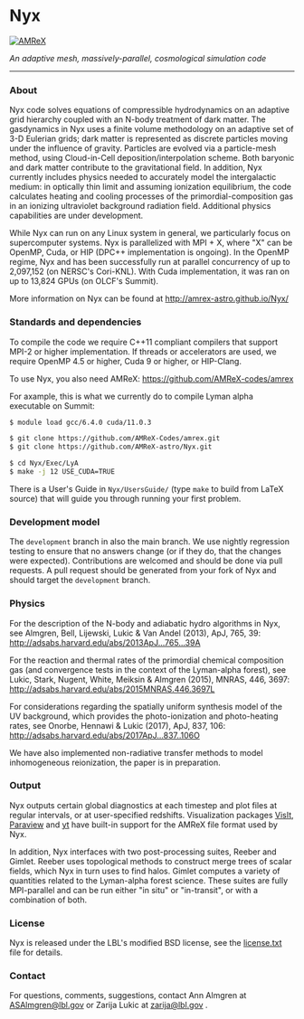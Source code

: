 # Nyx

[![AMReX](https://amrex-codes.github.io/badges/powered%20by-AMReX-red.svg)](https://amrex-codes.github.io)

*An adaptive mesh, massively-parallel, cosmological simulation code*

******

### About

Nyx code solves equations of compressible hydrodynamics on an adaptive grid
hierarchy coupled with an N-body treatment of dark matter. The gasdynamics in
Nyx uses a finite volume methodology on an adaptive set of 3-D Eulerian grids;
dark matter is represented as discrete particles moving under the influence of
gravity. Particles are evolved via a particle-mesh method, using Cloud-in-Cell
deposition/interpolation scheme. Both baryonic and dark matter contribute to
the gravitational field. In addition, Nyx currently includes physics needed to
accurately model the intergalactic medium: in optically thin limit and assuming
ionization equilibrium, the code calculates heating and cooling processes of the
primordial-composition gas in an ionizing ultraviolet background radiation field.
Additional physics capabilities are under development.

While Nyx can run on any Linux system in general, we particularly focus on supercomputer systems.
Nyx is parallelized with MPI + X, where "X" can be OpenMP, Cuda, or HIP (DPC++ implementation
is ongoing). In the OpenMP regime, Nyx and has been successfully run at parallel concurrency
of up to 2,097,152 (on NERSC's Cori-KNL). With Cuda implementation, it was ran on up to
13,824 GPUs (on OLCF's Summit).

More information on Nyx can be found at 
http://amrex-astro.github.io/Nyx/


### Standards and dependencies

To compile the code we require C++11 compliant compilers that support MPI-2 or
higher implementation.  If threads or accelerators are used, we require 
OpenMP 4.5 or higher, Cuda 9 or higher, or HIP-Clang.

To use Nyx, you also need AMReX:
https://github.com/AMReX-codes/amrex

For axample, this is what we currently do to compile Lyman alpha executable on Summit:
```sh
$ module load gcc/6.4.0 cuda/11.0.3

$ git clone https://github.com/AMReX-Codes/amrex.git
$ git clone https://github.com/AMReX-astro/Nyx.git

$ cd Nyx/Exec/LyA
$ make -j 12 USE_CUDA=TRUE
```


There is a User's Guide in `Nyx/UsersGuide/` (type `make` to build
from LaTeX source) that will guide you through running your first
problem.


### Development model

The `development` branch in also the main branch.  We use nightly
regression testing to ensure that no answers change (or if they do, that
the changes were expected). Contributions are welcomed and should be done via pull requests.
A pull request should be generated from your fork of Nyx and should target
the `development` branch.


### Physics

For the description of the N-body and adiabatic hydro algorithms in Nyx, see
Almgren, Bell, Lijewski, Lukic & Van Andel (2013), ApJ, 765, 39:
http://adsabs.harvard.edu/abs/2013ApJ...765...39A

For the reaction and thermal rates of the primordial chemical composition gas 
(and convergence tests in the context of the Lyman-alpha forest), see
Lukic, Stark, Nugent, White, Meiksin & Almgren (2015), MNRAS, 446, 3697:
http://adsabs.harvard.edu/abs/2015MNRAS.446.3697L

For considerations regarding the spatially uniform synthesis model of the UV background, 
which provides the photo-ionization and photo-heating rates, see Onorbe,
Hennawi & Lukic (2017), ApJ, 837, 106:
http://adsabs.harvard.edu/abs/2017ApJ...837..106O

We have also implemented non-radiative transfer methods to model inhomogeneous reionization,
the paper is in preparation.


### Output

Nyx outputs certain global diagnostics at each timestep and plot files at regular
intervals, or at user-specified redshifts. Visualization packages
[VisIt](https://wci.llnl.gov/simulation/computer-codes/visit),
[Paraview](https://www.paraview.org/)
and [yt](http://yt-project.org/)
have built-in support for the AMReX file format used by Nyx.

In addition, Nyx interfaces with two post-processing suites, Reeber and Gimlet. Reeber
uses topological methods to construct merge trees of scalar fields, which Nyx in
turn uses to find halos. Gimlet computes a variety of quantities
related to the Lyman-alpha forest science. These suites are fully MPI-parallel and can
be run either "in situ" or "in-transit", or with a combination of both.


### License
Nyx is released under the LBL's modified BSD license, see the [license.txt](license.txt) file for details.


### Contact

For questions, comments, suggestions, contact Ann Almgren at ASAlmgren@lbl.gov
or Zarija Lukic at zarija@lbl.gov .
